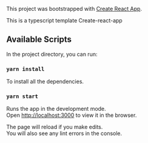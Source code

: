 This project was bootstrapped with [Create React App](https://github.com/facebook/create-react-app).

This is a typescript template Create-react-app

## Available Scripts

In the project directory, you can run:

### `yarn install`
To install all the dependencies.

### `yarn start`

Runs the app in the development mode.<br />
Open [http://localhost:3000](http://localhost:3000) to view it in the browser.

The page will reload if you make edits.<br />
You will also see any lint errors in the console.
